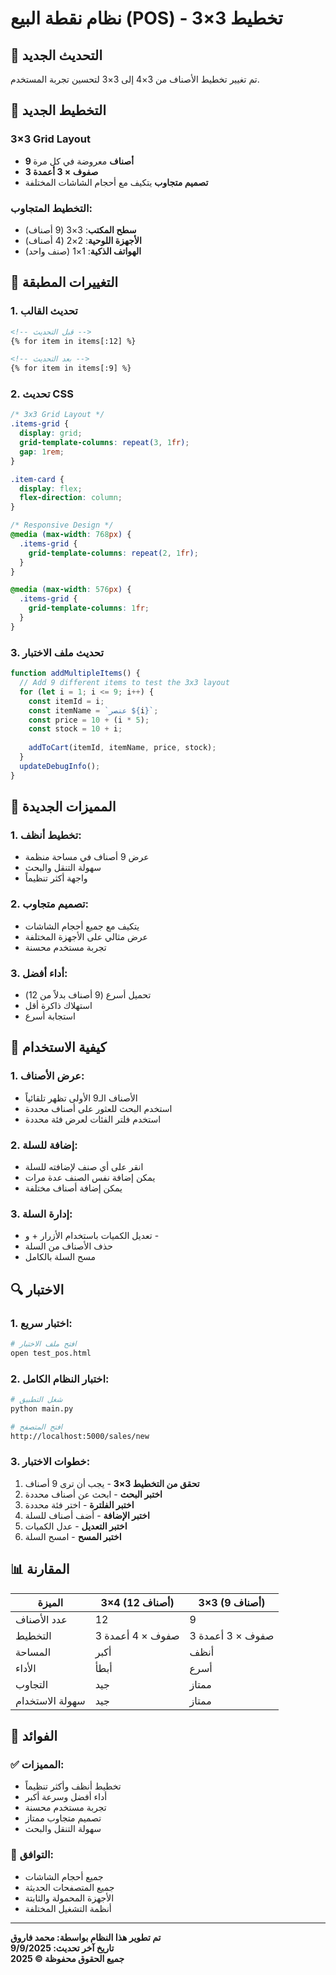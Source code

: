 # نظام نقطة البيع (POS) - تخطيط 3×3

## 🎯 التحديث الجديد

تم تغيير تخطيط الأصناف من 3×4 إلى 3×3 لتحسين تجربة المستخدم.

## 📱 التخطيط الجديد

### **3×3 Grid Layout**
- **9 أصناف** معروضة في كل مرة
- **3 صفوف × 3 أعمدة**
- **تصميم متجاوب** يتكيف مع أحجام الشاشات المختلفة

### **التخطيط المتجاوب:**
- **سطح المكتب**: 3×3 (9 أصناف)
- **الأجهزة اللوحية**: 2×2 (4 أصناف)
- **الهواتف الذكية**: 1×1 (صنف واحد)

## 🔧 التغييرات المطبقة

### 1. تحديث القالب
```html
<!-- قبل التحديث -->
{% for item in items[:12] %}

<!-- بعد التحديث -->
{% for item in items[:9] %}
```

### 2. تحديث CSS
```css
/* 3x3 Grid Layout */
.items-grid {
  display: grid;
  grid-template-columns: repeat(3, 1fr);
  gap: 1rem;
}

.item-card {
  display: flex;
  flex-direction: column;
}

/* Responsive Design */
@media (max-width: 768px) {
  .items-grid {
    grid-template-columns: repeat(2, 1fr);
  }
}

@media (max-width: 576px) {
  .items-grid {
    grid-template-columns: 1fr;
  }
}
```

### 3. تحديث ملف الاختبار
```javascript
function addMultipleItems() {
  // Add 9 different items to test the 3x3 layout
  for (let i = 1; i <= 9; i++) {
    const itemId = i;
    const itemName = `عنصر ${i}`;
    const price = 10 + (i * 5);
    const stock = 10 + i;
    
    addToCart(itemId, itemName, price, stock);
  }
  updateDebugInfo();
}
```

## 🎨 المميزات الجديدة

### **1. تخطيط أنظف:**
- عرض 9 أصناف في مساحة منظمة
- سهولة التنقل والبحث
- واجهة أكثر تنظيماً

### **2. تصميم متجاوب:**
- يتكيف مع جميع أحجام الشاشات
- عرض مثالي على الأجهزة المختلفة
- تجربة مستخدم محسنة

### **3. أداء أفضل:**
- تحميل أسرع (9 أصناف بدلاً من 12)
- استهلاك ذاكرة أقل
- استجابة أسرع

## 📱 كيفية الاستخدام

### **1. عرض الأصناف:**
- الأصناف الـ9 الأولى تظهر تلقائياً
- استخدم البحث للعثور على أصناف محددة
- استخدم فلتر الفئات لعرض فئة محددة

### **2. إضافة للسلة:**
- انقر على أي صنف لإضافته للسلة
- يمكن إضافة نفس الصنف عدة مرات
- يمكن إضافة أصناف مختلفة

### **3. إدارة السلة:**
- تعديل الكميات باستخدام الأزرار + و -
- حذف الأصناف من السلة
- مسح السلة بالكامل

## 🔍 الاختبار

### **1. اختبار سريع:**
```bash
# افتح ملف الاختبار
open test_pos.html
```

### **2. اختبار النظام الكامل:**
```bash
# شغل التطبيق
python main.py

# افتح المتصفح
http://localhost:5000/sales/new
```

### **3. خطوات الاختبار:**
1. **تحقق من التخطيط 3×3** - يجب أن ترى 9 أصناف
2. **اختبر البحث** - ابحث عن أصناف محددة
3. **اختبر الفلترة** - اختر فئة محددة
4. **اختبر الإضافة** - أضف أصناف للسلة
5. **اختبر التعديل** - عدل الكميات
6. **اختبر المسح** - امسح السلة

## 📊 المقارنة

| الميزة | 3×4 (12 أصناف) | 3×3 (9 أصناف) |
|--------|----------------|---------------|
| عدد الأصناف | 12 | 9 |
| التخطيط | 3 صفوف × 4 أعمدة | 3 صفوف × 3 أعمدة |
| المساحة | أكبر | أنظف |
| الأداء | أبطأ | أسرع |
| التجاوب | جيد | ممتاز |
| سهولة الاستخدام | جيد | ممتاز |

## 🎯 الفوائد

### **✅ المميزات:**
- تخطيط أنظف وأكثر تنظيماً
- أداء أفضل وسرعة أكبر
- تجربة مستخدم محسنة
- تصميم متجاوب ممتاز
- سهولة التنقل والبحث

### **📱 التوافق:**
- جميع أحجام الشاشات
- جميع المتصفحات الحديثة
- الأجهزة المحمولة والثابتة
- أنظمة التشغيل المختلفة

---

**تم تطوير هذا النظام بواسطة: محمد فاروق**  
**تاريخ آخر تحديث: 9/9/2025**  
**جميع الحقوق محفوظة © 2025**
